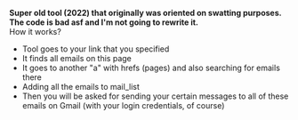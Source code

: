 **Super old tool (2022) that originally was oriented on swatting purposes. The code is bad asf and I'm not going to rewrite it.**  
How it works?
- Tool goes to your link that you specified
- It finds all emails on this page
- It goes to another "a" with hrefs (pages) and also searching for emails there
- Adding all the emails to mail_list
- Then you will be asked for sending your certain messages to all of these emails on Gmail (with your login credentials, of course)